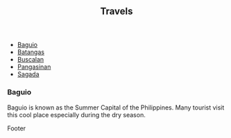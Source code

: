 <html>
<body>

<header>
  <h2>Travels</h2>
</header>

<section>
  <nav>
    <ul>
      <li><a href="#">Baguio</a></li>
      <li><a href="#">Batangas</a></li>
      <li><a href="#">Buscalan</a></li>
      <li><a href="#">Pangasinan</a></li>
      <li><a href="#">Sagada</a></li>
    </ul>
  </nav>

<article>
    <h1>Baguio</h1>
    <p>Baguio is known as the Summer Capital of the Philippines. Many tourist visit this cool place especially during the dry season.</p>
   
  </article>
</section>

<footer>
  <p>Footer</p>
</footer>

</body>
</html>
